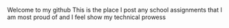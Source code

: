 Welcome to my github 
This is the place I post any school assignments that I am most proud of and I feel show my technical prowess
